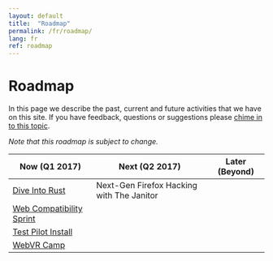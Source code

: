 ```yaml
---
layout: default
title:  "Roadmap"
permalink: /fr/roadmap/
lang: fr
ref: roadmap
---
```


# Roadmap

In this page we describe the past, current and future activities that we have on this site. If you have feedback, questions or suggestions please [chime in to this topic](https://discourse.mozilla-community.org/t/activate-mozilla-roadmap/10068).

*Note that this roadmap is subject to change.*

| Now (Q1 2017)  | Next (Q2 2017)   | Later (Beyond) |
| --- | --- | --- |
| [Dive Into Rust](/rust-hack/) | Next-Gen Firefox Hacking with The Janitor |     |
| [Web Compatibility Sprint](/webcompat-sprint/) |     |     |
| [Test Pilot Install](/test-pilot/) |     |     |
| [WebVR Camp](/webvr-camp/) |     |     |
